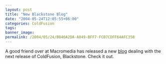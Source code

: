 ```yaml
---
layout: post
title: "New Blackstone Blog"
date: "2004-05-24T12:05:55+06:00"
categories: ColdFusion 
tags: 
banner_image: 
permalink: /2004/05/24/B846A2DA-A049-BFF7-FCD7CDFF64AFC358
---
```


A good friend over at Macromedia has released a new <a href="http://www.buntel.com/blog/">blog</a> dealing with the next release of ColdFusion, Blackstone. Check it out.